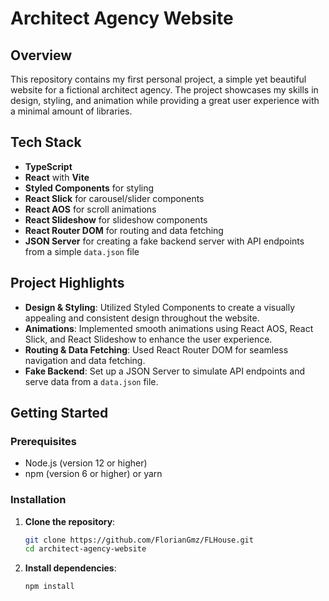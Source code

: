 # Architect Agency Website

## Overview

This repository contains my first personal project, a simple yet beautiful website for a fictional architect agency. The project showcases my skills in design, styling, and animation while providing a great user experience with a minimal amount of libraries.

## Tech Stack

- **TypeScript**
- **React** with **Vite**
- **Styled Components** for styling
- **React Slick** for carousel/slider components
- **React AOS** for scroll animations
- **React Slideshow** for slideshow components
- **React Router DOM** for routing and data fetching
- **JSON Server** for creating a fake backend server with API endpoints from a simple `data.json` file

## Project Highlights

- **Design & Styling**: Utilized Styled Components to create a visually appealing and consistent design throughout the website.
- **Animations**: Implemented smooth animations using React AOS, React Slick, and React Slideshow to enhance the user experience.
- **Routing & Data Fetching**: Used React Router DOM for seamless navigation and data fetching.
- **Fake Backend**: Set up a JSON Server to simulate API endpoints and serve data from a `data.json` file.

## Getting Started

### Prerequisites

- Node.js (version 12 or higher)
- npm (version 6 or higher) or yarn

### Installation

1. **Clone the repository**:
   ```sh
   git clone https://github.com/FlorianGmz/FLHouse.git
   cd architect-agency-website
   ```
2. **Install dependencies**:
   ```sh
   npm install
   ```
